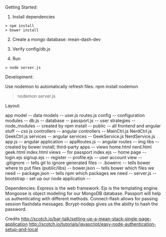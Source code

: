 
Getting Started:

  1. Install dependencies
  
    > npm install
    > bower install

  2. Create a mongo database: mean-dash-dev
    
  3. Verify config/db.js
    
  4. Run 
  
    > node server.js


Development:

  Use nodemon to automatically refresh files: npm install nodemon
  
  > nodemon server.js



Layout:

  app
    model -- data models --
      user.js 
    routes.js
  config -- configuration modules --
    db.js  -- database --
    passport.js -- user strategies --
  node_modules -- created by npm install --
  public -- all frontend and angular stuff --
    css
    js
      controllers -- angular controllers --
        MainCtrl.js
        NerdCtrl.js
        GeekCtrl.js
      services -- angular services --
        GeekService.js
        NerdService.js
      app.js -- angular application --
      appRoutes.js -- angular routes --
    img
    libs -- created by bower install; third-party apps --
    views 
      home.html
      nerd.html
      geek.html
      index.html
  views -- for passport
    index.ejs  -- home page --
    login.ejs
    signup.ejs -- register --
    profile.ejs -- user account view --
  .gitignore -- tells git to ignore generated files --
  .bowerrc -- tells bower where to put files (public/libs) --
  bower.json -- tells bower which files we need --
  package.json -- tells npm which packages we need --
  server.js -- bootstrap - set up our node application --


Dependencies:
  Express is the web framework.
  Ejs is the templating engine.
  Mongoose is object modeling for our MongoDB database.
  Passport will help us authenticating with different methods.
  Connect-flash allows for passing session flashdata messages.
  Bcrypt-nodejs gives us the ability to hash the password.



Credits
http://scotch.io/bar-talk/setting-up-a-mean-stack-single-page-application 
http://scotch.io/tutorials/javascript/easy-node-authentication-setup-and-local


